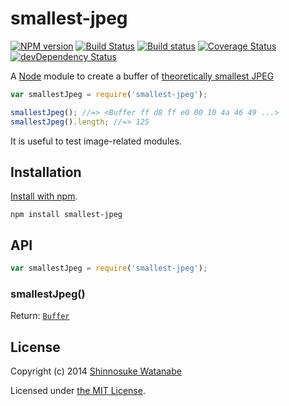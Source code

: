 # smallest-jpeg

[![NPM version](https://badge.fury.io/js/smallest-jpeg.svg)](https://www.npmjs.org/package/smallest-jpeg)
[![Build Status](https://travis-ci.org/shinnn/node-smallest-jpeg.svg?branch=master)](https://travis-ci.org/shinnn/node-smallest-jpeg)
[![Build status](https://ci.appveyor.com/api/projects/status/9v34s8a298q9hipi)](https://ci.appveyor.com/project/ShinnosukeWatanabe/node-smallest-jpeg)
[![Coverage Status](https://img.shields.io/coveralls/shinnn/smallest-jpeg.svg)](https://coveralls.io/r/shinnn/node-smallest-jpeg)
[![devDependency Status](https://david-dm.org/shinnn/node-smallest-jpeg/dev-status.svg)](https://david-dm.org/shinnn/smallest-jpeg#info=devDependencies)

A [Node](http://nodejs.org/) module to create a buffer of [theoretically smallest JPEG](https://github.com/mathiasbynens/small/blob/master/jpeg.jpg)

```javascript
var smallestJpeg = require('smallest-jpeg');

smallestJpeg(); //=> <Buffer ff d8 ff e0 00 10 4a 46 49 ...>
smallestJpeg().length; //=> 125
```

It is useful to test image-related modules.

## Installation

[Install with npm](https://www.npmjs.org/doc/cli/npm-install.html).

```
npm install smallest-jpeg
```

## API

```javascript
var smallestJpeg = require('smallest-jpeg');
```

### smallestJpeg()

Return: [`Buffer`](http://nodejs.org/api/buffer.html#buffer_buffer)

## License

Copyright (c) 2014 [Shinnosuke Watanabe](https://github.com/shinnn)

Licensed under [the MIT License](./LICENSE).
